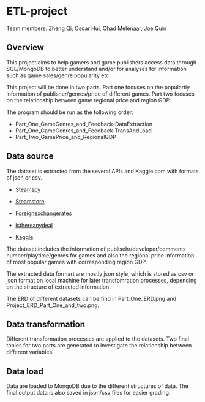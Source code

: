 # ETL-project

Team members: Zheng Qi, Oscar Hui, Chad Melenaar, Joe Quin

## Overview

This project aims to help gamers and game publishers access data through SQL/MongoDB to better understand and/or for analyses for information such as game sales/genre popularity etc.

This project will be done in two parts. Part one focuses on the populartiy information of publisher/genres/price of different games. Part two focuses on the relationship between game regional price and region GDP.

The program should be run as the following order:

* Part_One_GameGenres_and_Feedback-DataExtraction
* Part_One_GameGenres_and_Feedback-TransAndLoad
* Part_Two_GamePrice_and_RegionalGDP

## Data source

The dataset is extracted from the several APIs and Kaggle.com with formats of json or csv.

* [Steamspy](https://steamspy.com/api.php)

* [Steamstore](http://store.steampowered.com/api/appdetails/)

* [Foreignexchangerates](https://exchangeratesapi.io/)

* [isthereanydeal](https://api.isthereanydeal.com/)

* [Kaggle](https://www.kaggle.com/)

The dataset includes the information of publisehr/developer/comments number/playtime/genres for games and also the regional price information of most popular games with corresponding region GDP.

The extracted data formart are mostly json style, which is stored as csv or json format on local machine for later transfomration processes, depending on the structure of extracted information.

The ERD of different datasets can be find in Part_One_ERD.png and Project_ERD_Part_One_and_two.png.

## Data transformation

Different transformation processes are applied to the datasets. Two final tables for two parts are generated to investigate the relationship between different variables.

## Data load

Data are loaded to MongoDB due to the different structures of data.
The final output data is also saved in json/csv files for easier grading.
